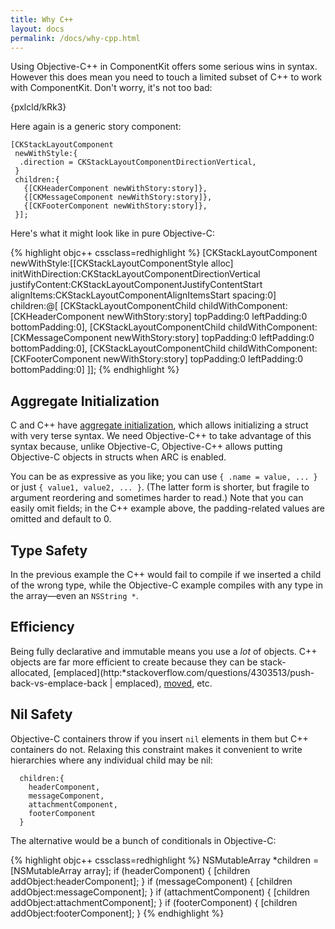 ```yaml
---
title: Why C++
layout: docs
permalink: /docs/why-cpp.html
---
```

Using Objective-C++ in ComponentKit offers some serious wins in syntax. However this does mean you need to touch a limited subset of C++ to work with ComponentKit.  Don't worry, it's not too bad:

{pxlcld/kRk3}

Here again is a generic story component:

```objc++
[CKStackLayoutComponent 
 newWithStyle:{
  .direction = CKStackLayoutComponentDirectionVertical,
 } 
 children:{
   {[CKHeaderComponent newWithStory:story]},
   {[CKMessageComponent newWithStory:story]},
   {[CKFooterComponent newWithStory:story]},
 }];
```

Here's what it might look like in pure Objective-C:

{% highlight objc++ cssclass=redhighlight %}
[CKStackLayoutComponent newWithStyle:[[CKStackLayoutComponentStyle alloc] initWithDirection:CKStackLayoutComponentDirectionVertical
                                                                             justifyContent:CKStackLayoutComponentJustifyContentStart
                                                                                 alignItems:CKStackLayoutComponentAlignItemsStart
                                                                                    spacing:0]
                            children:@[
  [CKStackLayoutComponentChild childWithComponent:[CKHeaderComponent newWithStory:story]
                                       topPadding:0
                                      leftPadding:0
                                    bottomPadding:0],
  [CKStackLayoutComponentChild childWithComponent:[CKMessageComponent newWithStory:story]
                                       topPadding:0
                                      leftPadding:0
                                    bottomPadding:0],
  [CKStackLayoutComponentChild childWithComponent:[CKFooterComponent newWithStory:story]
                                       topPadding:0
                                      leftPadding:0
                                    bottomPadding:0]
]];
{% endhighlight %}

## Aggregate Initialization

C and C++ have [aggregate initialization](http://en.cppreference.com/w/cpp/language/aggregate_initialization), which allows initializing a struct with very terse syntax. We need Objective-C++ to take advantage of this syntax because, unlike Objective-C, Objective-C++ allows putting Objective-C objects in structs when ARC is enabled.

You can be as expressive as you like; you can use `{ .name = value, ... }` or just `{ value1, value2, ... }`. (The latter form is shorter, but fragile to argument reordering and sometimes harder to read.) Note that you can easily omit fields; in the C++ example above, the padding-related values are omitted and default to 0.

## Type Safety

In the previous example the C++ would fail to compile if we inserted a child of the wrong type, while the Objective-C example compiles with any type in the array—even an `NSString *`.

## Efficiency

Being fully declarative and immutable means you use a *lot* of objects. C++ objects are far more efficient to create because they can be stack-allocated, [emplaced](http:*stackoverflow.com/questions/4303513/push-back-vs-emplace-back | emplaced), [moved](http:*www.cprogramming.com/c++11/rvalue-references-and-move-semantics-in-c++11.html), etc.

## Nil Safety

Objective-C containers throw if you insert `nil` elements in them but C++ containers do not. Relaxing this constraint makes it convenient to write hierarchies where any individual child may be nil:

```objc++
  children:{
    headerComponent,
    messageComponent,
    attachmentComponent,
    footerComponent
  }
```

The alternative would be a bunch of conditionals in Objective-C:

{% highlight objc++ cssclass=redhighlight %}
NSMutableArray *children = [NSMutableArray array];
if (headerComponent) {
  [children addObject:headerComponent];
}
if (messageComponent) {
  [children addObject:messageComponent];
}
if (attachmentComponent) {
  [children addObject:attachmentComponent];
}
if (footerComponent) {
  [children addObject:footerComponent];
}
{% endhighlight %}
